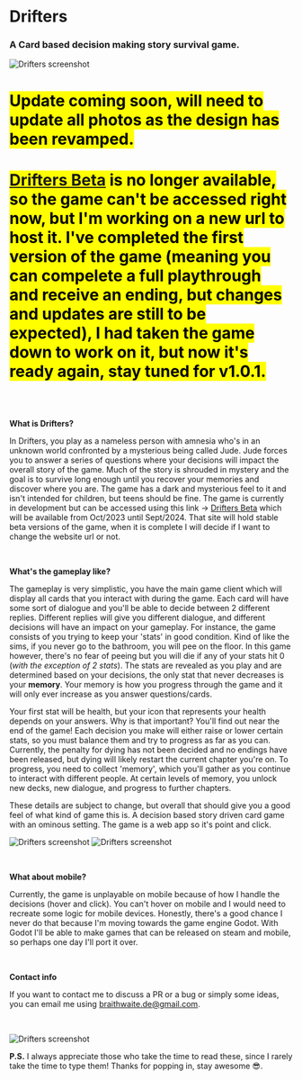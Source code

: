 # Drifters
### A Card based decision making story survival game.

![Drifters screenshot](./src/assets/drifters_1.png)

# <mark>Update coming soon, will need to update all photos as the design has been revamped.</mark>
# <mark>[Drifters Beta](http://drifters.website) is no longer available, so the game can't be accessed right now, but I'm working on a new url to host it. I've completed the first version of the game (meaning you can compelete a full playthrough and receive an ending, but changes and updates are still to be expected), I had taken the game down to work on it, but now it's ready again, stay tuned for v1.0.1.</mark>

<br>
<br>

**What is Drifters?**

In Drifters, you play as a nameless person with amnesia who's in an unknown world confronted by a mysterious being called Jude. Jude forces you to answer a series of questions where your decisions will impact the overall story of the game. Much of the story is shrouded in mystery and the goal is to survive long enough until you recover your memories and discover where you are. The game has a dark and mysterious feel to it and isn't intended for children, but teens should be fine. The game is currently in development but can be accessed using this link -> [Drifters Beta](http://drifters.website) which will be available from Oct/2023 until Sept/2024. That site will hold stable beta versions of the game, when it is complete I will decide if I want to change the website url or not.

<br>

**What's the gameplay like?**

The gameplay is very simplistic, you have the main game client which will display all cards that you interact with during the game. Each card will have some sort of dialogue and you'll be able to decide between 2 different replies. Different replies will give you different dialogue, and different decisions will have an impact on your gameplay. For instance, the game consists of you trying to keep your 'stats' in good condition. Kind of like the sims, if you never go to the bathroom, you will pee on the floor. In this game however, there's no fear of peeing but you will die if any of your stats hit 0 (_with the exception of 2 stats_). The stats are revealed as you play and are determined based on your decisions, the only stat that never decreases is your **memory**. Your memory is how you progress through the game and it will only ever increase as you answer questions/cards.

Your first stat will be health, but your icon that represents your health depends on your answers. Why is that important? You'll find out near the end of the game! Each decision you make will either raise or lower certain stats, so you must balance them and try to progress as far as you can. Currently, the penalty for dying has not been decided and no endings have been released, but dying will likely restart the current chapter you're on. To progress, you need to collect 'memory', which you'll gather as you continue to interact with different people. At certain levels of memory, you unlock new decks, new dialogue, and progress to further chapters.

These details are subject to change, but overall that should give you a good feel of what kind of game this is. A decision based story driven card game with an ominous setting. The game is a web app so it's point and click.

![Drifters screenshot](./src/assets/drifters_3.png)
![Drifters screenshot](./src/assets/drifters_4.png)

<br>

**What about mobile?**

Currently, the game is unplayable on mobile because of how I handle the decisions (hover and click). You can't hover on mobile and I would need to recreate some logic for mobile devices. Honestly, there's a good chance I never do that because I'm moving towards the game engine Godot. With Godot I'll be able to make games that can be released on steam and mobile, so perhaps one day I'll port it over.

<br>

**Contact info**

If you want to contact me to discuss a PR or a bug or simply some ideas, you can email me using braithwaite.de@gmail.com.

<br>

![Drifters screenshot](./src/assets/drifters_2.png)

**P.S.** I always appreciate those who take the time to read these, since I rarely take the time to type them! Thanks for popping in, stay awesome 😎.

<br>
<br>